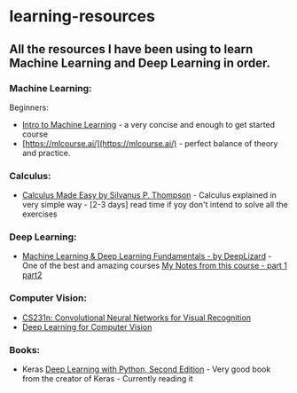 # learning-resources

## All the resources I have been using to learn Machine Learning and Deep Learning in order.



### Machine Learning:
Beginners:
- [Intro to Machine Learning](https://classroom.udacity.com/courses/ud120) - a very concise and enough to get started course
- [https://mlcourse.ai/](https://mlcourse.ai/) - perfect balance of theory and practice. 



### Calculus:
- [Calculus Made Easy by Silvanus P. Thompson](https://www.gutenberg.org/ebooks/33283) - Calculus explained in very simple way - [2-3 days] read time if yoy don't intend to solve all the exercises


### Deep Learning:
- [Machine Learning & Deep Learning Fundamentals - by DeepLizard](https://deeplizard.com/learn/playlist/PLZbbT5o_s2xq7LwI2y8_QtvuXZedL6tQU) - One of the best and amazing courses [My Notes from this course - part 1](https://github.com/vipulrai91/tensorflow-projects/blob/master/jupyter_notebooks/Deep%20Learning%20Notes.ipynb)[   part2](https://github.com/vipulrai91/tensorflow-projects/blob/master/jupyter_notebooks/Deep%20Learning%20Notes-2.ipynb)



### Computer Vision:
- [CS231n: Convolutional Neural Networks for Visual Recognition](http://cs231n.stanford.edu/)
- [Deep Learning for Computer Vision ](https://web.eecs.umich.edu/~justincj/teaching/eecs498/)



### Books:
- Keras  [Deep Learning with Python, Second Edition](https://www.manning.com/books/deep-learning-with-python-second-edition) - Very good book from the creator of Keras - Currently reading it
